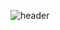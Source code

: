 ![header](https://capsule-render.vercel.app/api?type=waving&color=000000&height=300&section=header&text=hackintoanetwork&fontColor=FFFFFF&fontSize=70&animation=fadeIn)

